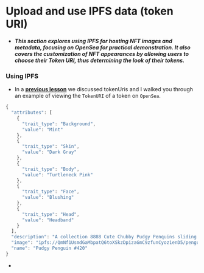 # Upload and use IPFS data (token URI)
- ***This section explores using IPFS for hosting NFT images and metadata, focusing on OpenSea for practical demonstration. It also covers the customization of NFT appearances by allowing users to choose their Token URI, thus determining the look of their tokens.***

### Using IPFS
- In a **[previous lesson](https://updraft.cyfrin.io/courses/advanced-foundry/how-to-create-an-NFT-collection/foundry-setup)** we discussed tokenUris and I walked you through an example of viewing the `TokenURI` of a token on `OpenSea`.

```js
{
  "attributes": [
    {
      "trait_type": "Background",
      "value": "Mint"
    },
    {
      "trait_type": "Skin",
      "value": "Dark Gray"
    },
    {
      "trait_type": "Body",
      "value": "Turtleneck Pink"
    },
    {
      "trait_type": "Face",
      "value": "Blushing"
    },
    {
      "trait_type": "Head",
      "value": "Headband"
    }
  ],
  "description": "A collection 8888 Cute Chubby Pudgy Penquins sliding around on the freezing ETH blockchain.",
  "image": "ipfs://QmNf1UsmdGaMbpatQ6toXSkzDpizaGmC9zfunCyoz1enD5/penguin/420.png",
  "name": "Pudgy Penguin #420"
}
```

- 